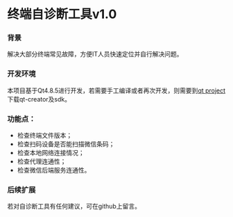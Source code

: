 # 终端自诊断工具v1.0

### 背景

解决大部分终端常见故障，方便IT人员快速定位并自行解决问题。



### 开发环境

本项目基于Qt4.8.5进行开发，若需要手工编译或者再次开发，则需要到[qt project](https://download.qt.io/archive/qt/4.8/4.8.5/)下载qt-creator及sdk。



### 功能点：

* 检查终端文件版本；
* 检查扫码设备是否能扫描微信条码；
* 检查本地网络连接情况；
* 检查代理连通性；
* 检查微信后端服务连通性。



### 后续扩展

若对自诊断工具有任何建议，可在github上留言。
